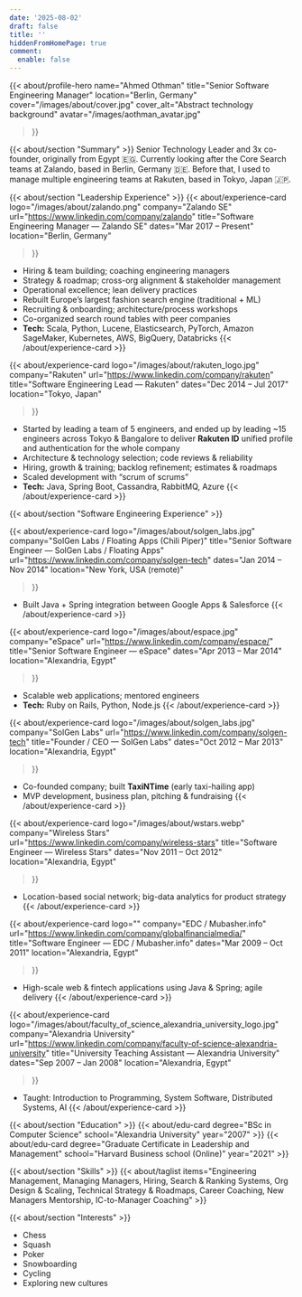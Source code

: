 ```yaml
---
date: '2025-08-02'
draft: false
title: ''
hiddenFromHomePage: true
comment:
  enable: false
---
```


{{< about/profile-hero
    name="Ahmed Othman"
    title="Senior Software Engineering Manager"
    location="Berlin, Germany"
    cover="/images/about/cover.jpg"
    cover_alt="Abstract technology background"
    avatar="/images/aothman_avatar.jpg"
>}}

{{< about/section "Summary" >}}
Senior Technology Leader and 3x co-founder, originally from Egypt 🇪🇬. Currently looking after the Core Search teams at Zalando, based in Berlin, Germany 🇩🇪. Before that, I used to manage multiple engineering teams at Rakuten, based in Tokyo, Japan 🇯🇵.


{{< about/section "Leadership Experience" >}}
{{< about/experience-card
  logo="/images/about/zalando.png"
  company="Zalando SE"
  url="https://www.linkedin.com/company/zalando"
  title="Software Engineering Manager — Zalando SE"
  dates="Mar 2017 – Present"
  location="Berlin, Germany"
>}}
- Hiring & team building; coaching engineering managers
- Strategy & roadmap; cross-org alignment & stakeholder management
- Operational excellence; lean delivery practices
- Rebuilt Europe’s largest fashion search engine (traditional + ML)
- Recruiting & onboarding; architecture/process workshops
- Co-organized search round tables with peer companies
- **Tech:** Scala, Python, Lucene, Elasticsearch, PyTorch, Amazon SageMaker, Kubernetes, AWS, BigQuery, Databricks
{{< /about/experience-card >}}

{{< about/experience-card
  logo="/images/about/rakuten_logo.jpg"
  company="Rakuten"
  url="https://www.linkedin.com/company/rakuten"
  title="Software Engineering Lead — Rakuten"
  dates="Dec 2014 – Jul 2017"
  location="Tokyo, Japan"
>}}
- Started by leading a team of 5 engineers, and ended up by leading ~15 engineers across Tokyo & Bangalore to deliver **Rakuten ID** unified profile and authentication for the whole company
- Architecture & technology selection; code reviews & reliability
- Hiring, growth & training; backlog refinement; estimates & roadmaps
- Scaled development with “scrum of scrums”
- **Tech:** Java, Spring Boot, Cassandra, RabbitMQ, Azure
{{< /about/experience-card >}}


{{< about/section "Software Engineering Experience" >}}

{{< about/experience-card
  logo="/images/about/solgen_labs.jpg"
  company="SolGen Labs / Floating Apps (Chili Piper)"
  title="Senior Software Engineer — SolGen Labs / Floating Apps"
  url="https://www.linkedin.com/company/solgen-tech"
  dates="Jan 2014 – Nov 2014"
  location="New York, USA (remote)"
>}}
- Built Java + Spring integration between Google Apps & Salesforce
{{< /about/experience-card >}}

{{< about/experience-card
  logo="/images/about/espace.jpg"
  company="eSpace"
  url="https://www.linkedin.com/company/espace/"
  title="Senior Software Engineer — eSpace"
  dates="Apr 2013 – Mar 2014"
  location="Alexandria, Egypt"
>}}
- Scalable web applications; mentored engineers  
- **Tech:** Ruby on Rails, Python, Node.js
{{< /about/experience-card >}}

{{< about/experience-card
  logo="/images/about/solgen_labs.jpg"
  company="SolGen Labs"
  url="https://www.linkedin.com/company/solgen-tech"
  title="Founder / CEO — SolGen Labs"
  dates="Oct 2012 – Mar 2013"
  location="Alexandria, Egypt"
>}}
- Co-founded company; built **TaxiNTime** (early taxi-hailing app)
- MVP development, business plan, pitching & fundraising
{{< /about/experience-card >}}

{{< about/experience-card
  logo="/images/about/wstars.webp"
  company="Wireless Stars"
  url="https://www.linkedin.com/company/wireless-stars"
  title="Software Engineer — Wireless Stars"
  dates="Nov 2011 – Oct 2012"
  location="Alexandria, Egypt"
>}}
- Location-based social network; big-data analytics for product strategy
{{< /about/experience-card >}}

{{< about/experience-card
  logo=""
  company="EDC / Mubasher.info"
  url="https://www.linkedin.com/company/globalfinancialmedia/"
  title="Software Engineer — EDC / Mubasher.info"
  dates="Mar 2009 – Oct 2011"
  location="Alexandria, Egypt"
>}}
- High-scale web & fintech applications using Java & Spring; agile delivery
{{< /about/experience-card >}}

{{< about/experience-card
  logo="/images/about/faculty_of_science_alexandria_university_logo.jpg"
  company="Alexandria University"
  url="https://www.linkedin.com/company/faculty-of-science-alexandria-university"
  title="University Teaching Assistant — Alexandria University"
  dates="Sep 2007 – Jan 2008"
  location="Alexandria, Egypt"
>}}
- Taught: Introduction to Programming, System Software, Distributed Systems, AI
{{< /about/experience-card >}}

{{< about/section "Education" >}}
{{< about/edu-card degree="BSc in Computer Science" school="Alexandria University" year="2007" >}}
{{< about/edu-card degree="Graduate Certificate in Leadership and Management" school="Harvard Business school (Online)" year="2021" >}}

{{< about/section "Skills" >}}
{{< about/taglist items="Engineering Management, Managing Managers, Hiring, Search & Ranking Systems, Org Design & Scaling, Technical Strategy & Roadmaps, Career Coaching, New Managers Mentorship, IC-to-Manager Coaching" >}}

{{< about/section "Interests" >}}
- Chess
- Squash
- Poker
- Snowboarding
- Cycling
- Exploring new cultures
